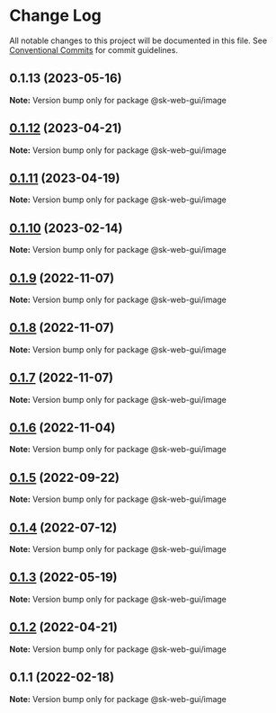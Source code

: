# Change Log

All notable changes to this project will be documented in this file.
See [Conventional Commits](https://conventionalcommits.org) for commit guidelines.

## 0.1.13 (2023-05-16)

**Note:** Version bump only for package @sk-web-gui/image

## [0.1.12](https://github.com/Sundsvallskommun/web-shared-components/compare/@sk-web-gui/image@0.1.11...@sk-web-gui/image@0.1.12) (2023-04-21)

**Note:** Version bump only for package @sk-web-gui/image

## [0.1.11](https://github.com/Sundsvallskommun/web-shared-components/compare/@sk-web-gui/image@0.1.10...@sk-web-gui/image@0.1.11) (2023-04-19)

**Note:** Version bump only for package @sk-web-gui/image

## [0.1.10](https://github.com/Sundsvallskommun/web-shared-components/compare/@sk-web-gui/image@0.1.9...@sk-web-gui/image@0.1.10) (2023-02-14)

**Note:** Version bump only for package @sk-web-gui/image

## [0.1.9](https://github.com/Sundsvallskommun/web-shared-components/compare/@sk-web-gui/image@0.1.8...@sk-web-gui/image@0.1.9) (2022-11-07)

**Note:** Version bump only for package @sk-web-gui/image

## [0.1.8](https://github.com/Sundsvallskommun/web-shared-components/compare/@sk-web-gui/image@0.1.7...@sk-web-gui/image@0.1.8) (2022-11-07)

**Note:** Version bump only for package @sk-web-gui/image

## [0.1.7](https://github.com/Sundsvallskommun/web-shared-components/compare/@sk-web-gui/image@0.1.6...@sk-web-gui/image@0.1.7) (2022-11-07)

**Note:** Version bump only for package @sk-web-gui/image

## [0.1.6](https://github.com/Sundsvallskommun/web-shared-components/compare/@sk-web-gui/image@0.1.5...@sk-web-gui/image@0.1.6) (2022-11-04)

**Note:** Version bump only for package @sk-web-gui/image

## [0.1.5](https://github.com/Sundsvallskommun/web-shared-components/compare/@sk-web-gui/image@0.1.4...@sk-web-gui/image@0.1.5) (2022-09-22)

**Note:** Version bump only for package @sk-web-gui/image

## [0.1.4](https://github.com/Sundsvallskommun/web-shared-components/compare/@sk-web-gui/image@0.1.3...@sk-web-gui/image@0.1.4) (2022-07-12)

**Note:** Version bump only for package @sk-web-gui/image

## [0.1.3](https://github.com/Sundsvallskommun/web-shared-components/compare/@sk-web-gui/image@0.1.2...@sk-web-gui/image@0.1.3) (2022-05-19)

**Note:** Version bump only for package @sk-web-gui/image

## [0.1.2](https://github.com/Sundsvallskommun/web-shared-components/compare/@sk-web-gui/image@0.1.1...@sk-web-gui/image@0.1.2) (2022-04-21)

**Note:** Version bump only for package @sk-web-gui/image

## 0.1.1 (2022-02-18)

**Note:** Version bump only for package @sk-web-gui/image
